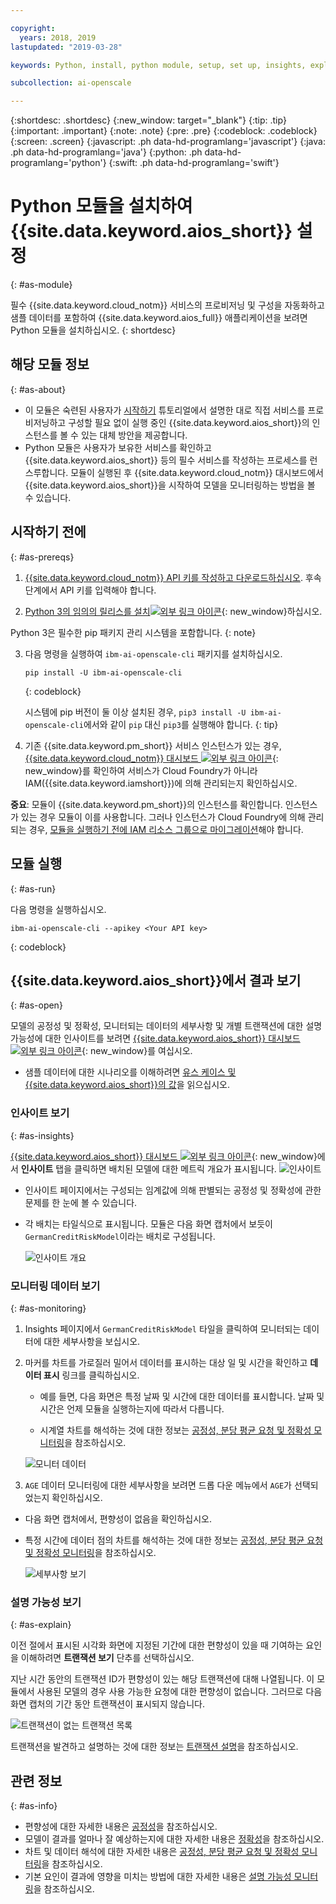 ```yaml
---

copyright:
  years: 2018, 2019
lastupdated: "2019-03-28"

keywords: Python, install, python module, setup, set up, insights, explainability

subcollection: ai-openscale

---
```


{:shortdesc: .shortdesc}
{:new_window: target="_blank"}
{:tip: .tip}
{:important: .important}
{:note: .note}
{:pre: .pre}
{:codeblock: .codeblock}
{:screen: .screen}
{:javascript: .ph data-hd-programlang='javascript'}
{:java: .ph data-hd-programlang='java'}
{:python: .ph data-hd-programlang='python'}
{:swift: .ph data-hd-programlang='swift'}

# Python 모듈을 설치하여 {{site.data.keyword.aios_short}} 설정
{: #as-module}

필수 {{site.data.keyword.cloud_notm}} 서비스의 프로비저닝 및 구성을 자동화하고 샘플 데이터를 포함하여 {{site.data.keyword.aios_full}} 애플리케이션을 보려면 Python 모듈을 설치하십시오.
{: shortdesc}

## 해당 모듈 정보
{: #as-about}

- 이 모듈은 숙련된 사용자가 [시작하기](/docs/services/ai-openscale?topic=ai-openscale-gettingstarted) 튜토리얼에서 설명한 대로 직접 서비스를 프로비저닝하고 구성할 필요 없이 실행 중인 {{site.data.keyword.aios_short}}의 인스턴스를 볼 수 있는 대체 방안을 제공합니다.
- Python 모듈은 사용자가 보유한 서비스를 확인하고 {{site.data.keyword.aios_short}} 등의 필수 서비스를 작성하는 프로세스를 런 스루합니다. 모듈이 실행된 후 {{site.data.keyword.cloud_notm}} 대시보드에서 {{site.data.keyword.aios_short}}을 시작하여 모델을 모니터링하는 방법을 볼 수 있습니다.

## 시작하기 전에
{: #as-prereqs}

1. [{{site.data.keyword.cloud_notm}} API 키를 작성하고 다운로드하십시오](/docs/iam?topic=iam-userapikey#create_user_key). 후속 단계에서 API 키를 입력해야 합니다.

2. [Python 3의 임의의 릴리스를 설치![외부 링크 아이콘](../../icons/launch-glyph.svg "외부 링크 아이콘")](https://www.python.org/downloads/){: new_window}하십시오.

  Python 3은 필수한 pip 패키지 관리 시스템을 포함합니다.
  {: note}

3. 다음 명령을 실행하여 `ibm-ai-openscale-cli` 패키지를 설치하십시오.

    ```
    pip install -U ibm-ai-openscale-cli
    ```
    {: codeblock}

    시스템에 pip 버전이 둘 이상 설치된 경우, `pip3 install -U ibm-ai-openscale-cli`에서와 같이 `pip` 대신 `pip3`를 실행해야 합니다.
    {: tip}

4. 기존 {{site.data.keyword.pm_short}} 서비스 인스턴스가 있는 경우, [{{site.data.keyword.cloud_notm}} 대시보드 ![외부 링크 아이콘](../../icons/launch-glyph.svg "External 외부 링크 아이콘")](https://{DomainName}){: new_window}를 확인하여 서비스가 Cloud Foundry가 아니라 IAM({{site.data.keyword.iamshort}})에 의해 관리되는지 확인하십시오.

  **중요**: 모듈이 {{site.data.keyword.pm_short}}의 인스턴스를 확인합니다. 인스턴스가 있는 경우 모듈이 이를 사용합니다. 그러나 인스턴스가 Cloud Foundry에 의해 관리되는 경우, [모듈을 실행하기 전에 IAM 리소스 그룹으로 마이그레이션](/docs/resources?topic=resources-migrate#migrate)해야 합니다.

## 모듈 실행
{: #as-run}

다음 명령을 실행하십시오.

```
ibm-ai-openscale-cli --apikey <Your API key>
```
{: codeblock}

## {{site.data.keyword.aios_short}}에서 결과 보기
{: #as-open}

모델의 공정성 및 정확성, 모니터되는 데이터의 세부사항 및 개별 트랜잭션에 대한 설명 가능성에 대한 인사이트를 보려면 [{{site.data.keyword.aios_short}} 대시보드 ![외부 링크 아이콘](../../icons/launch-glyph.svg "외부 링크 아이콘")](https://aiopenscale.cloud.ibm.com/aiopenscale/){: new_window}를 여십시오.

- 샘플 데이터에 대한 시나리오를 이해하려면 [유스 케이스 및 {{site.data.keyword.aios_short}}의 값](/docs/services/ai-openscale?topic=ai-openscale-gettingstarted#gs-use)을 읽으십시오.

### 인사이트 보기
{: #as-insights}

[{{site.data.keyword.aios_short}} 대시보드 ![외부 링크 아이콘](../../icons/launch-glyph.svg "외부 링크 아이콘")](https://aiopenscale.cloud.ibm.com/aiopenscale/){: new_window}에서 **인사이트** 탭을 클릭하면 배치된 모델에 대한 메트릭 개요가 표시됩니다. ![인사이트](images/insight-dash-tab.png)

- 인사이트 페이지에서는 구성되는 임계값에 의해 판별되는 공정성 및 정확성에 관한 문제를 한 눈에 볼 수 있습니다.

- 각 배치는 타일식으로 표시됩니다. 모듈은 다음 화면 캡처에서 보듯이 `GermanCreditRiskModel`이라는 배치로 구성됩니다.

  ![인사이트 개요](images/setup01-0206.png)

### 모니터링 데이터 보기
{: #as-monitoring}

1. Insights 페이지에서 `GermanCreditRiskModel` 타일을 클릭하여 모니터되는 데이터에 대한 세부사항을 보십시오.
2. 마커를 차트를 가로질러 밀어서 데이터를 표시하는 대상 일 및 시간을 확인하고 **데이터 표시** 링크를 클릭하십시오.

   - 예를 들면, 다음 화면은 특정 날짜 및 시간에 대한 데이터를 표시합니다. 날짜 및 시간은 언제 모듈을 실행하는지에 따라서 다릅니다.

   - 시계열 차트를 해석하는 것에 대한 정보는 [공정성, 분당 평균 요청 및 정확성 모니터링](/docs/services/ai-openscale?topic=ai-openscale-it-ov)을 참조하십시오.

    ![모니터 데이터](images/setup02-0206.png)

3. `AGE` 데이터 모니터링에 대한 세부사항을 보려면 드롭 다운 메뉴에서 `AGE`가 선택되었는지 확인하십시오.

  - 다음 화면 캡처에서, 편향성이 없음을 확인하십시오.

  - 특정 시간에 데이터 점의 차트를 해석하는 것에 대한 정보는 [공정성, 분당 평균 요청 및 정확성 모니터링](/docs/services/ai-openscale?topic=ai-openscale-it-ov#it-intp)을 참조하십시오.

    ![세부사항 보기](images/setup03-0206.png)

### 설명 가능성 보기
{: #as-explain}

이전 절에서 표시된 시각화 화면에 지정된 기간에 대한 편향성이 있을 때 기여하는 요인을 이해하려면 **트랜잭션 보기** 단추를 선택하십시오.

지난 시간 동안의 트랜잭션 ID가 편향성이 있는 해당 트랜잭션에 대해 나열됩니다. 이 모듈에서 사용된 모델의 경우 사용 가능한 요청에 대한 편향성이 없습니다. 그러므로 다음 화면 캡처의 기간 동안 트랜잭션이 표시되지 않습니다.

  ![트랜잭션이 없는 트랜잭션 목록](images/setup06-0206.png)

트랜잭션을 발견하고 설명하는 것에 대한 정보는 [트랜잭션 설명](/docs/services/ai-openscale?topic=ai-openscale-ie-ov#ie-view)을 참조하십시오.

## 관련 정보
{: #as-info}

- 편향성에 대한 자세한 내용은 [공정성](/docs/services/ai-openscale?topic=ai-openscale-mf-monitor)을 참조하십시오.
- 모델이 결과를 얼마나 잘 예상하는지에 대한 자세한 내용은 [정확성](/docs/services/ai-openscale?topic=ai-openscale-acc-monitor)을 참조하십시오.
- 차트 및 데이터 해석에 대한 자세한 내용은 [공정성, 분당 평균 요청 및 정확성 모니터링](/docs/services/ai-openscale?topic=ai-openscale-it-ov)을 참조하십시오.
- 기본 요인이 결과에 영향을 미치는 방법에 대한 자세한 내용은 [설명 가능성 모니터링](/docs/services/ai-openscale?topic=ai-openscale-ie-ov)을 참조하십시오.
